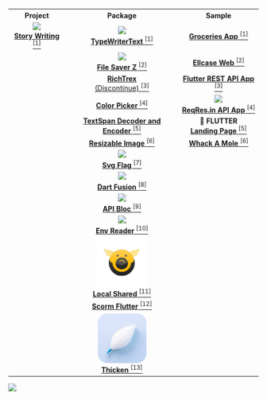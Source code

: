    <table align='center'>
    <!-- Title Line -->
    <tr align='center'>
      <th><b>Project</b></th>
      <th><b>Package</b></th>
      <th><b>Sample</b></th>
    </tr>
      <!-- Line 1 -->
      <tr align='center'>
        <td>
          <a href='https://play.google.com/store/apps/details?id=app.inidia.tuliscerita'>
            <img src='https://user-images.githubusercontent.com/45191605/167240011-5e9aeb91-b5f1-402a-8bdf-b39d507c789c.png' width=75/>
            </br>
          <b>Story Writing</b> <sup>[1]</sup>
          </a>
        </td>
        <td>
          <a href='https://pub.dev/packages/typewritertext'>
            <img src='https://user-images.githubusercontent.com/45191605/272785686-7a626063-6047-463a-b931-db256c708335.png' width=100/>
            </br>
            <b>TypeWriterText</b> <sup>[1]</sup>
          </a>
        </td>
        <td>
          <a href='https://github.com/Nialixus/groceries-app'>
            <b>Groceries App</b> <sup>[1]</sup>
          </a>
        </td>
      </tr>
      <!-- Line 2 -->
      <tr align='center'>
        <td>
        </td>
        <td>
          <a href='https://pub.dev/packages/filesaverz'>
            <img src='https://user-images.githubusercontent.com/45191605/272838580-8ed4093a-fb0b-4e2b-85ce-c2c905e2936f.png' width=100/>
            </br>
            <b>File Saver Z</b> <sup>[2]</sup>
          </a>
        </td>
        <td>
          <a href='https://github.com/Nialixus/minimalist-web-app'>
            <b>Ellcase Web</b> <sup>[2]</sup>
          </a>
        </td>
      </tr>
      <!-- Line 3 -->
      <tr align='center'>
        <td></td>
        <td>
          <a href='https://github.com/Nialixus/richtrex'>
            <b>RichTrex</b>
            </br>
           (Discontinue) <sup>[3]</sup>
          </a>
        </td>
        <td>
          <a href='https://github.com/Nialixus/flutter-restapi'>
            <b>Flutter REST API App</b> <sup>[3]</sup>
          </a>
        </td>
      </tr>
      <!-- Line 4 -->
      <tr align='center'>
        <td></td>
        <td>
           <a href='https://pub.dev/packages/richtrex_colorpicker'>
            <b>Color Picker</b> <sup>[4]</sup>
          </a>
        </td>
        <td>
          <a href='https://github.com/Nialixus/flutter-reqres'>
            <img src='https://user-images.githubusercontent.com/45191605/170668043-3b3ba0f0-7348-45a1-ab9f-b12744a35aa2.png' width=50/>
            </br>
            <b>ReqRes.in API App</b> <sup>[4]</sup>
          </a>
        </td>
      </tr>
      <tr align="center">
         <td>
         </td>
         <td>
            <a href='https://pub.dev/packages/richtrex_span'>
               <b>TextSpan Decoder and Encoder</b> <sup>[5]</sup>
            </a>
         </td>
         <td>
          <b>🎉 FLUTTER</b>
          </br>
          <a href='https://nialixus-landing-page.web.app'>
            <b>Landing Page</b> <sup>[5]</sup>
          </a>
        </td>
      </tr>
      <tr align="center">
         <td>
         </td>
         <td>
            <a href='https://pub.dev/packages/richtrex_image'>
               <b>Resizable Image</b> <sup>[6]</sup>
            </a>
         </td>
         <td>
            <a href='https://github.com/Nialixus/inidia.app/tree/main/lib/games/whack_a_mole'>
               <b>Whack A Mole</b> <sup>[6]</sup>
            </a>
         </td>
      </tr>
       <tr align="center">
         <td>
         </td>
         <td>
            <a href='https://pub.dev/packages/svg_flag'>
               <img src='https://user-images.githubusercontent.com/45191605/272771716-70c922b2-59c3-4236-ad83-0ac8c6715ca2.png' width='125'/>
               </br>
               <b>Svg Flag</b> <sup>[7]</sup>
            </a>
         </td>
         <td>
         </td>
      </tr>
      </tr>
       <tr align="center">
         <td>
         </td>
         <td>
            <a href='https://github.com/Nialixus/dart_fusion'>
               <img src='https://user-images.githubusercontent.com/45191605/267848544-e316c985-3369-4609-9aa5-6becfdb9bee8.png' width='75'/>
               </br>
               <b>Dart Fusion</b> <sup>[8]</sup>
            </a>
         </td>
         <td>
         </td>
      </tr>
      </tr>
       <tr align="center">
         <td>
         </td>
         <td>
            <a href='https://pub.dev/packages/api_bloc'>
               <img src='https://user-images.githubusercontent.com/45191605/271759061-4a6cd99b-a745-4c9d-8989-1dcf6566aae2.png' width='100'/>
               </br>
               <b>API Bloc</b> <sup>[9]</sup>
            </a>
         </td>
         <td>
         </td>
      </tr>
      </tr>
       <tr align="center">
         <td>
         </td>
         <td>
            <a href='https://pub.dev/packages/env_reader'>
               <img src='https://user-images.githubusercontent.com/45191605/274121951-21239cc4-37b3-4dd2-864f-d5f528da4e22.png' width='75'/>
               </br>
               <b>Env Reader</b> <sup>[10]</sup>
            </a>
         </td>
         <td>
         </td>
      </tr>
      </tr>
       <tr align="center">
         <td>
         </td>
         <td>
            <a href='https://pub.dev/packages/local_shared'>
               <img src='https://raw.githubusercontent.com/Nialixus/local_shared/main/logo.png' width='100'/>
               </br>
               <b>Local Shared</b> <sup>[11]</sup>
            </a>
         </td>
         <td>
         </td>
      </tr>
      <tr align="center">
         <td>
         </td>
         <td>
            <a href='https://github.com/Nialixus/scorm_flutter.git'>
              <!-- <img src='https://raw.githubusercontent.com/Nialixus/scorm_flutter/logo.png' width='100'/>
               </br> -->
               <b>Scorm Flutter</b> <sup>[12]</sup>
            </a>
         </td>
         <td>
         </td>
      </tr>
      <tr align="center">
         <td>
         </td>
         <td>
            <a href='https://pub.dev/packages/thicken'>
               <img src='https://github.com/Nialixus/thicken/blob/38cfe510ce50ec40b4dd2ed7fada365bf16f89d0/logo.png' width='100'/>
               </br>
               <b>Thicken</b> <sup>[13]</sup>
            </a>
         </td>
         <td>
         </td>
      </tr>
    </table>
    
 ![](https://komarev.com/ghpvc/?username=Nialixus&label=Views&style=flat-square)
